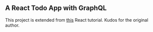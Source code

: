 ## A React Todo App with GraphQL

This project is extended from [this](http://pankajparashar.com/posts/todo-app-react-js/) React tutorial. Kudos for the original author.